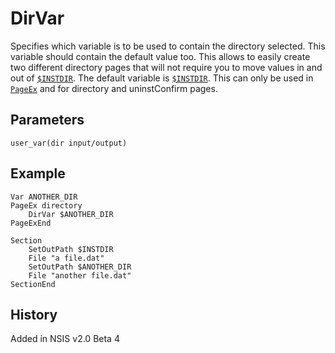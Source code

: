 # DirVar

Specifies which variable is to be used to contain the directory selected. This variable should contain the default value too. This allows to easily create two different directory pages that will not require you to move values in and out of [`$INSTDIR`][1]. The default variable is [`$INSTDIR`][1]. This can only be used in [`PageEx`][2] and for directory and uninstConfirm pages.

## Parameters

    user_var(dir input/output)

## Example

	Var ANOTHER_DIR
	PageEx directory
		DirVar $ANOTHER_DIR
	PageExEnd
	 
	Section
		SetOutPath $INSTDIR
		File "a file.dat"
		SetOutPath $ANOTHER_DIR
		File "another file.dat"
	SectionEnd

## History

Added in NSIS v2.0 Beta 4

[1]: ../Variables/INSTDIR.md
[2]: PageEx.md